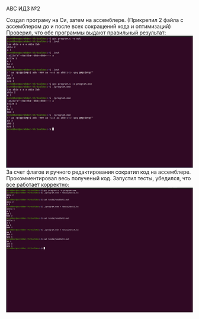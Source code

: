 АВС ИДЗ №2 

Создал програму на Си, затем на ассемблере.  (Прикрепил 2 файла с ассемблером до и после всех сокращений кода и оптимизаций)
Проверил, что обе программы выдают правильный результат:  
![image](/static/asm.jpg)  
За счет флагов и ручного редактирования сократил код на ассемблере.
Прокомментировал весь полученый код.
Запустил тесты, убедился, что все работает корректно:
![image](/static/tests.jpg)

